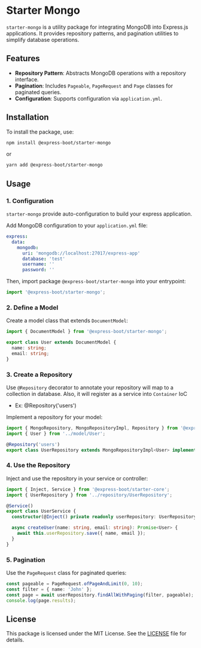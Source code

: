 # Starter Mongo

`starter-mongo` is a utility package for integrating MongoDB into Express.js applications. It provides repository patterns, and pagination utilities to simplify database operations.

## Features

- **Repository Pattern**: Abstracts MongoDB operations with a repository interface.
- **Pagination**: Includes `Pageable`, `PageRequest` and `Page` classes for paginated queries.
- **Configuration**: Supports configuration via `application.yml`.

## Installation

To install the package, use:

```bash
npm install @express-boot/starter-mongo
```

or

```bash
yarn add @express-boot/starter-mongo
```

## Usage

### 1. Configuration

`starter-mongo` provide auto-configuration to build your express application.

Add MongoDB configuration to your `application.yml` file:

```yaml
express:
  data:
    mongodb:
      uri: 'mongodb://localhost:27017/express-app'
      database: 'test'
      username: ''
      password: ''
```

Then, import package `@express-boot/starter-mongo` into your entrypoint:

```index.ts
import '@express-boot/starter-mongo';
```

### 2. Define a Model

Create a model class that extends `DocumentModel`:

```typescript
import { DocumentModel } from '@express-boot/starter-mongo';

export class User extends DocumentModel {
  name: string;
  email: string;
}
```

### 3. Create a Repository

Use `@Repository` decorator to annotate your repository will map to a collection in database. Also, it will register as a service into `Container` IoC

- Ex: @Repository('users')

Implement a repository for your model:

```typescript
import { MongoRepository, MongoRepositoryImpl, Repository } from '@express-boot/starter-mongo';
import { User } from '../model/User';

@Repository('users')
export class UserRepository extends MongoRepositoryImpl<User> implements MongoRepository<User> {}
```

### 4. Use the Repository

Inject and use the repository in your service or controller:

```typescript
import { Inject, Service } from '@express-boot/starter-core';
import { UserRepository } from '../repository/UserRepository';

@Service()
export class UserService {
  constructor(@Inject() private readonly userRepository: UserRepository) {}

  async createUser(name: string, email: string): Promise<User> {
    await this.userRepository.save({ name, email });
  }
}
```

### 5. Pagination

Use the `PageRequest` class for paginated queries:

```typescript
const pageable = PageRequest.ofPageAndLimit(0, 10);
const filter = { name: 'John' };
const page = await userRepository.findAllWithPaging(filter, pageable);
console.log(page.results);
```

## License

This package is licensed under the MIT License. See the [LICENSE](../../LICENSE) file for details.
